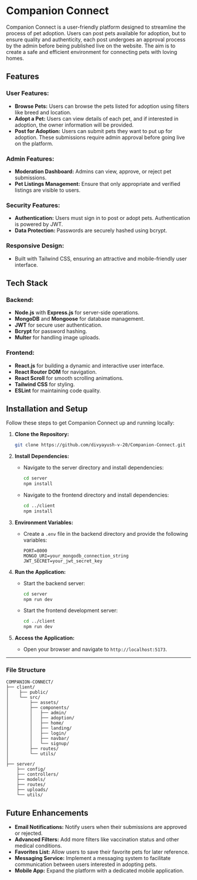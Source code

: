 # Companion Connect

Companion Connect is a user-friendly platform designed to streamline the process of pet adoption. Users can post pets available for adoption, but to ensure quality and authenticity, each post undergoes an approval process by the admin before being published live on the website. The aim is to create a safe and efficient environment for connecting pets with loving homes.

## Features

### User Features:

- **Browse Pets:** Users can browse the pets listed for adoption using filters like breed and location.
- **Adopt a Pet:** Users can view details of each pet, and if interested in adoption, the owner information will be provided.
- **Post for Adoption:** Users can submit pets they want to put up for adoption. These submissions require admin approval before going live on the platform.

### Admin Features:

- **Moderation Dashboard:** Admins can view, approve, or reject pet submissions.
- **Pet Listings Management:** Ensure that only appropriate and verified listings are visible to users.

### Security Features:

- **Authentication:** Users must sign in to post or adopt pets. Authentication is powered by JWT.
- **Data Protection:** Passwords are securely hashed using bcrypt.

### Responsive Design:

- Built with Tailwind CSS, ensuring an attractive and mobile-friendly user interface.

## Tech Stack

### Backend:

- **Node.js** with **Express.js** for server-side operations.
- **MongoDB** and **Mongoose** for database management.
- **JWT** for secure user authentication.
- **Bcrypt** for password hashing.
- **Multer** for handling image uploads.

### Frontend:

- **React.js** for building a dynamic and interactive user interface.
- **React Router DOM** for navigation.
- **React Scroll** for smooth scrolling animations.
- **Tailwind CSS** for styling.
- **ESLint** for maintaining code quality.

## Installation and Setup

Follow these steps to get Companion Connect up and running locally:

1. **Clone the Repository:**

   ```bash
   git clone https://github.com/divyayush-v-20/Companion-Connect.git

2. **Install Dependencies:**

   - Navigate to the server directory and install dependencies:
     ```bash
     cd server
     npm install
     ```
   - Navigate to the frontend directory and install dependencies:
     ```bash
     cd ../client
     npm install
     ```

3. **Environment Variables:**

   - Create a `.env` file in the backend directory and provide the following variables:
     ```env
     PORT=8000
     MONGO_URI=your_mongodb_connection_string
     JWT_SECRET=your_jwt_secret_key
     ```

4. **Run the Application:**

   - Start the backend server:
     ```bash
     cd server
     npm run dev
     ```
   - Start the frontend development server:
     ```bash
     cd ../client
     npm run dev
     ```

5. **Access the Application:**

   - Open your browser and navigate to `http://localhost:5173`.

---

### File Structure

```ssh
COMPANION-CONNECT/
├── client/
│    ├── public/
│    └── src/
│        ├── assets/
│        ├── components/
│        │   ├── admin/
│        │   ├── adoption/
│        │   ├── home/
│        │   ├── landing/
│        │   ├── login/
│        │   ├── navbar/
│        │   └── signup/
│        ├── routes/
│        └── utils/
│
├── server/
    ├── config/
    ├── controllers/
    ├── models/
    ├── routes/
    ├── uploads/
    └── utils/
```

## Future Enhancements

- **Email Notifications:** Notify users when their submissions are approved or rejected.
- **Advanced Filters:** Add more filters like vaccination status and other medical conditions.
- **Favorites List:** Allow users to save their favorite pets for later reference.
- **Messaging Service:** Implement a messaging system to facilitate communication between users interested in adopting pets.
- **Mobile App:** Expand the platform with a dedicated mobile application.
